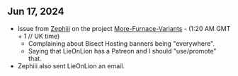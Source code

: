 ## Jun 17, 2024
- Issue from [Zephiii](https://github.com/zephiii) on the project [More-Furnace-Variants](https://github.com/LieOnLion/More-Furnace-Variants/issues/1) - (1:20 AM GMT + 1 // UK time)
	- Complaining about Bisect Hosting banners being "everywhere".
	- Saying that LieOnLion has a Patreon and I should "use/promote" that.
- Zephiii also sent LieOnLion an email.